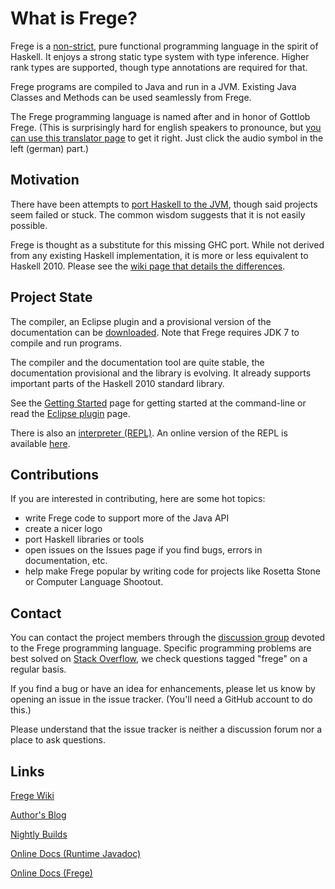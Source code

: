 What is Frege?
==============

Frege is a [non-strict](http://en.wikipedia.org/wiki/Non-strict_programming_language), 
pure functional programming language in the spirit of Haskell. 
It enjoys a strong static type system with type inference. 
Higher rank types are supported, though type annotations are required for that.

Frege programs are compiled to Java and run in a JVM. Existing Java Classes and Methods can be used seamlessly from Frege.

The Frege programming language is named after and in honor of Gottlob Frege. (This is surprisingly hard for english speakers to pronounce, but [you can use this translator page](http://translate.google.de/#de/en/Frege) to get it right. Just click the audio symbol in the left (german) part.)

Motivation
----------

There have been attempts to [port Haskell to the JVM](http://www.haskell.org/haskellwiki/GHC/FAQ#Why_isn.27t_GHC_available_for_.NET_or_on_the_JVM.3F), though said projects seem failed or stuck. The common wisdom suggests that it is not easily possible.

Frege is thought as a substitute for this missing GHC port. 
While not derived from any existing Haskell implementation, it is more or less equivalent to Haskell 2010. 
Please see the [wiki page that details the differences](https://github.com/Frege/frege/wiki/Differences-between-Frege-and-Haskell).

Project State
-------------

The compiler, an Eclipse plugin and a provisional version of the documentation can be [downloaded](http://code.google.com/p/frege/downloads/list). 
Note that Frege requires JDK 7 to compile and run programs.

The compiler and the documentation tool are quite stable, the documentation provisional and the library is evolving. 
It already supports important parts of the Haskell 2010 standard library.

See the [Getting Started](https://github.com/Frege/frege/wiki/Getting-Started) page for 
getting started at the command-line or read the [Eclipse plugin](https://github.com/Frege/eclipse-plugin) page.

There is also an [interpreter (REPL)](https://github.com/Frege/frege-repl). 
An online version of the REPL is available [here](http://try.frege-lang.org/).

Contributions
-------------

If you are interested in contributing, here are some hot topics:

* write Frege code to support more of the Java API
* create a nicer logo
* port Haskell libraries or tools
* open issues on the Issues page if you find bugs, errors in documentation, etc.
* help make Frege popular by writing code for projects like Rosetta Stone or Computer Language Shootout.

Contact
-------

You can contact the project members through the
[discussion group](http://groups.google.com/group/frege-programming-language)
devoted to the Frege programming language.
Specific programming problems are best solved on
[Stack Overflow](http://stackoverflow.com/questions/tagged/frege),
we check questions tagged "frege" on a regular basis.

If you find a bug or have an idea for enhancements, please let us know by opening an issue in the issue tracker.
(You'll need a GitHub account to do this.)

Please understand that the issue tracker is neither a discussion forum nor a place to ask questions.

Links
----

[Frege Wiki](https://github.com/Frege/frege/wiki/_pages)

[Author's Blog](http://fregepl.blogspot.com/)

[Nightly Builds](http://jenkins.jamestastic.com/job/frege/)

[Online Docs (Runtime Javadoc)](http://jamestastic.com/frege-doc/)

[Online Docs (Frege)](http://jamestastic.com/frege-doc/frege/)
